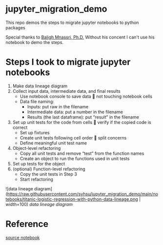 # jupyter_migration_demo
This repo demos the steps to migrate jupyter notebooks to python packages

Special thanks to [Baligh Mnassri, Ph.D.](https://www.linkedin.com/in/baligh-mnassri/?locale=en_US) Without his concent I can't use his notebook to demo the steps.

# Steps I took to migrate jupyter notebooks
1. Make data lineage diagram
2. Collect input data, intermediate data, and final results
   - Use notebook console to save data  not touching notebook cells
   - Data file naming:
     - Inputs: put raw in the filename
     - Intermediate data: put a number in the filename
     - Results (the last dataframe): put “result” in the filename
3. Set up unit tests for the code from cells  verify if the copied code is correct
   - Set up fixtures
   - Create unit tests following cell order  split concerns
   - Define meaningful unit test name
4. Object-level refactoring
   - Copy all unit tests and remove “test” from the function names
   - Create an object to run the functions used in unit tests
5. Set up tests for the object
6. (optional) Function-level refactoring 
   - Copy the unit tests in Step 3 
   - Start refactoring

![data lineage diagram](https://raw.githubusercontent.com/syhsu/jupyter_migration_demo/main/notebooks/titanic-logistic-regression-with-python-data-lineage.png | width=100)
*data lineage diagram*
# Reference
[source notebook](https://www.kaggle.com/code/mnassrib/titanic-logistic-regression-with-python)
